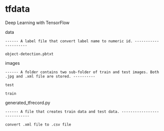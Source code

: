 # tfdata
Deep Learning with TensorFlow

data 

    ------ A label file that convert label name to numeric id. ---------------------
    
    object-detection.pbtxt

images

    ------ A folder contains two sub-folder of train and test images. Both .jpg and .xml file are stored. ----------

    test

    train
    
generated_tfrecord.py

    ------ A file that creates train data and test data. ----------------------------
    
    convert .xml file to .csv file